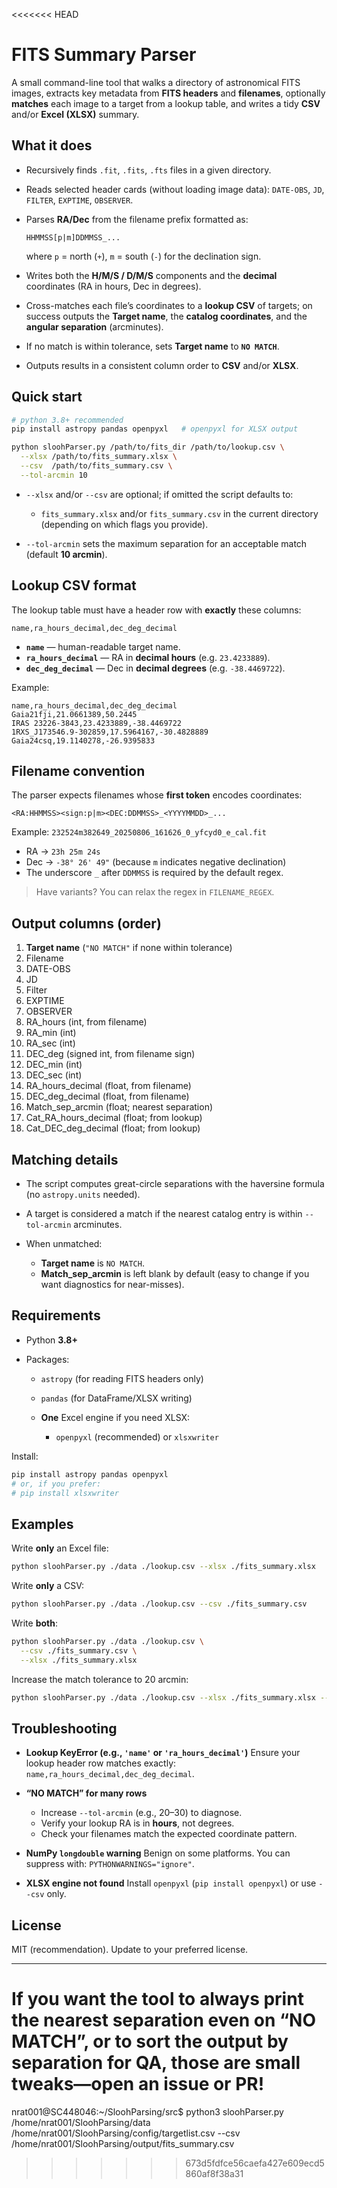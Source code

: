<<<<<<< HEAD
# FITS Summary Parser

A small command-line tool that walks a directory of astronomical FITS images, extracts key metadata from **FITS headers** and **filenames**, optionally **matches** each image to a target from a lookup table, and writes a tidy **CSV** and/or **Excel (XLSX)** summary.

## What it does

* Recursively finds `.fit`, `.fits`, `.fts` files in a given directory.
* Reads selected header cards (without loading image data): `DATE-OBS`, `JD`, `FILTER`, `EXPTIME`, `OBSERVER`.
* Parses **RA/Dec** from the filename prefix formatted as:

  ```
  HHMMSS[p|m]DDMMSS_...
  ```

  where `p` = north (`+`), `m` = south (`-`) for the declination sign.
* Writes both the **H/M/S / D/M/S** components and the **decimal** coordinates (RA in hours, Dec in degrees).
* Cross-matches each file’s coordinates to a **lookup CSV** of targets; on success outputs the **Target name**, the **catalog coordinates**, and the **angular separation** (arcminutes).
* If no match is within tolerance, sets **Target name** to **`NO MATCH`**.
* Outputs results in a consistent column order to **CSV** and/or **XLSX**.

## Quick start

```bash
# python 3.8+ recommended
pip install astropy pandas openpyxl   # openpyxl for XLSX output

python sloohParser.py /path/to/fits_dir /path/to/lookup.csv \
  --xlsx /path/to/fits_summary.xlsx \
  --csv  /path/to/fits_summary.csv \
  --tol-arcmin 10
```

* `--xlsx` and/or `--csv` are optional; if omitted the script defaults to:

  * `fits_summary.xlsx` and/or `fits_summary.csv` in the current directory (depending on which flags you provide).
* `--tol-arcmin` sets the maximum separation for an acceptable match (default **10 arcmin**).

## Lookup CSV format

The lookup table must have a header row with **exactly** these columns:

```csv
name,ra_hours_decimal,dec_deg_decimal
```

* **`name`** — human-readable target name.
* **`ra_hours_decimal`** — RA in **decimal hours** (e.g. `23.4233889`).
* **`dec_deg_decimal`** — Dec in **decimal degrees** (e.g. `-38.4469722`).

Example:

```csv
name,ra_hours_decimal,dec_deg_decimal
Gaia21fji,21.0661389,50.2445
IRAS 23226-3843,23.4233889,-38.4469722
1RXS_J173546.9-302859,17.5964167,-30.4828889
Gaia24csq,19.1140278,-26.9395833
```

## Filename convention

The parser expects filenames whose **first token** encodes coordinates:

```
<RA:HHMMSS><sign:p|m><DEC:DDMMSS>_<YYYYMMDD>_...
```

Example: `232524m382649_20250806_161626_0_yfcyd0_e_cal.fit`

* RA → `23h 25m 24s`
* Dec → `-38° 26' 49"` (because `m` indicates negative declination)
* The underscore `_` after `DDMMSS` is required by the default regex.

> Have variants? You can relax the regex in `FILENAME_REGEX`.

## Output columns (order)

1. **Target name** (`"NO MATCH"` if none within tolerance)
2. Filename
3. DATE-OBS
4. JD
5. Filter
6. EXPTIME
7. OBSERVER
8. RA\_hours (int, from filename)
9. RA\_min (int)
10. RA\_sec (int)
11. DEC\_deg (signed int, from filename sign)
12. DEC\_min (int)
13. DEC\_sec (int)
14. RA\_hours\_decimal (float, from filename)
15. DEC\_deg\_decimal (float, from filename)
16. Match\_sep\_arcmin (float; nearest separation)
17. Cat\_RA\_hours\_decimal (float; from lookup)
18. Cat\_DEC\_deg\_decimal (float; from lookup)

## Matching details

* The script computes great-circle separations with the haversine formula (no `astropy.units` needed).
* A target is considered a match if the nearest catalog entry is within `--tol-arcmin` arcminutes.
* When unmatched:

  * **Target name** is `NO MATCH`.
  * **Match\_sep\_arcmin** is left blank by default (easy to change if you want diagnostics for near-misses).

## Requirements

* Python **3.8+**
* Packages:

  * `astropy` (for reading FITS headers only)
  * `pandas` (for DataFrame/XLSX writing)
  * **One** Excel engine if you need XLSX:

    * `openpyxl` (recommended) or `xlsxwriter`

Install:

```bash
pip install astropy pandas openpyxl
# or, if you prefer:
# pip install xlsxwriter
```

## Examples

Write **only** an Excel file:

```bash
python sloohParser.py ./data ./lookup.csv --xlsx ./fits_summary.xlsx
```

Write **only** a CSV:

```bash
python sloohParser.py ./data ./lookup.csv --csv ./fits_summary.csv
```

Write **both**:

```bash
python sloohParser.py ./data ./lookup.csv \
  --csv ./fits_summary.csv \
  --xlsx ./fits_summary.xlsx
```

Increase the match tolerance to 20 arcmin:

```bash
python sloohParser.py ./data ./lookup.csv --xlsx ./fits_summary.xlsx --tol-arcmin 20
```

## Troubleshooting

* **Lookup KeyError (e.g., `'name'` or `'ra_hours_decimal'`)**
  Ensure your lookup header row matches exactly:
  `name,ra_hours_decimal,dec_deg_decimal`.

* **“NO MATCH” for many rows**

  * Increase `--tol-arcmin` (e.g., 20–30) to diagnose.
  * Verify your lookup RA is in **hours**, not degrees.
  * Check your filenames match the expected coordinate pattern.

* **NumPy `longdouble` warning**
  Benign on some platforms. You can suppress with:
  `PYTHONWARNINGS="ignore"`.

* **XLSX engine not found**
  Install `openpyxl` (`pip install openpyxl`) or use `--csv` only.

## License

MIT (recommendation). Update to your preferred license.

---

If you want the tool to **always print the nearest separation** even on “NO MATCH”, or to **sort** the output by separation for QA, those are small tweaks—open an issue or PR!
=======
nrat001@SC448046:~/SloohParsing/src$ python3 sloohParser.py /home/nrat001/SloohParsing/data     /home/nrat001/SloohParsing/config/targetlist.csv     --csv /home/nrat001/SloohParsing/output/fits_summary.csv 
>>>>>>> 673d5fdfce56caefa427e609ecd5860af8f38a31

